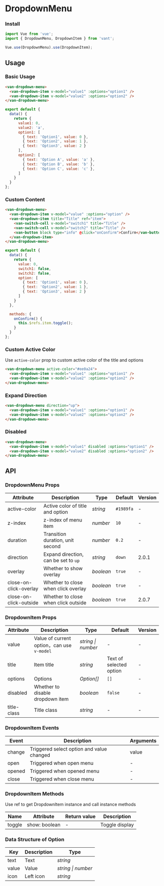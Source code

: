 # DropdownMenu

### Install

``` javascript
import Vue from 'vue';
import { DropdownMenu, DropdownItem } from 'vant';

Vue.use(DropdownMenu).use(DropdownItem);
```

## Usage

### Basic Usage

```html
<van-dropdown-menu>
  <van-dropdown-item v-model="value1" :options="option1" />
  <van-dropdown-item v-model="value2" :options="option2" />
</van-dropdown-menu>
```

```js
export default {
  data() {
    return {
      value1: 0,
      value2: 'a',
      option1: [
        { text: 'Option1', value: 0 },
        { text: 'Option2', value: 1 },
        { text: 'Option3', value: 2 }
      ],
      option2: [
        { text: 'Option A', value: 'a' },
        { text: 'Option B', value: 'b' },
        { text: 'Option C', value: 'c' },
      ]
    }
  }
};
```

### Custom Content

```html
<van-dropdown-menu>
  <van-dropdown-item v-model="value" :options="option" />
  <van-dropdown-item title="Title" ref="item">
    <van-switch-cell v-model="switch1" title="Title" />
    <van-switch-cell v-model="switch2" title="Title" />
    <van-button block type="info" @click="onConfirm">Confirm</van-button>
  </van-dropdown-item>
</van-dropdown-menu>
```

```js
export default {
  data() {
    return {
      value: 0,
      switch1: false,
      switch2: false,
      option: [
        { text: 'Option1', value: 0 },
        { text: 'Option2', value: 1 },
        { text: 'Option3', value: 2 }
      ]
    }
  },

  methods: {
    onConfirm() {
      this.$refs.item.toggle();
    }
  }
};
```

### Custom Active Color

Use `active-color` prop to custom active color of the title and options

```html
<van-dropdown-menu active-color="#ee0a24">
  <van-dropdown-item v-model="value1" :options="option1" />
  <van-dropdown-item v-model="value2" :options="option2" />
</van-dropdown-menu>
```

### Expand Direction

```html
<van-dropdown-menu direction="up">
  <van-dropdown-item v-model="value1" :options="option1" />
  <van-dropdown-item v-model="value2" :options="option2" />
</van-dropdown-menu>
```

### Disabled

```html
<van-dropdown-menu>
  <van-dropdown-item v-model="value1" disabled :options="option1" />
  <van-dropdown-item v-model="value2" disabled :options="option2" />
</van-dropdown-menu>
```

## API

### DropdownMenu Props

| Attribute              | Description                          | Type      | Default   | Version |
| ---------------------- | ------------------------------------ | --------- | --------- | ------- |
| active-color           | Active color of title and option     | *string*  | `#1989fa` | -       |
| z-index                | z-index of menu item                 | *number*  | `10`      | -       |
| duration               | Transition duration, unit second     | *number*  | `0.2`     | -       |
| direction              | Expand direction, can be set to `up` | *string*  | `down`    | 2.0.1   |
| overlay                | Whether to show overlay              | *boolean* | `true`    | -       |
| close-on-click-overlay | Whether to close when click overlay  | *boolean* | `true`    | -       |
| close-on-click-outside | Whether to close when click outside  | *boolean* | `true`    | 2.0.7   |

### DropdownItem Props

| Attribute   | Description                                | Type               | Default                 | Version |
| ----------- | ------------------------------------------ | ------------------ | ----------------------- | ------- |
| value       | Value of current option，can use `v-model` | *string \| number* | -                       | -       |
| title       | Item title                                 | *string*           | Text of selected option | -       |
| options     | Options                                    | *Option[]*         | `[]`                    | -       |
| disabled    | Whether to disable dropdown item           | *boolean*          | `false`                 | -       |
| title-class | Title class                                | *string*           | -                       | -       |

### DropdownItem Events

| Event  | Description                               | Arguments |
| ------ | ----------------------------------------- | --------- |
| change | Triggered select option and value changed | value     |
| open   | Triggered when open menu                  | -         |
| opened | Triggered when opened menu                | -         |
| close  | Triggered when close menu                 | -         |

### DropdownItem Methods

Use ref to get DropdownItem instance and call instance methods

| Name   | Attribute     | Return value | Description    |
| ------ | ------------- | ------------ | -------------- |
| toggle | show: boolean | -            | Toggle display |

### Data Structure of Option

| Key   | Description | Type               |
| ----- | ----------- | ------------------ |
| text  | Text        | *string*           |
| value | Value       | *string \| number* |
| icon  | Left icon   | *string*           |

